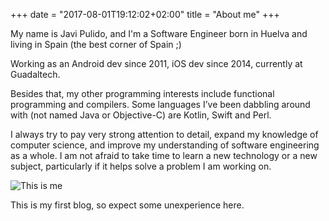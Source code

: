 +++
date = "2017-08-01T19:12:02+02:00"
title = "About me"
+++

My name is Javi Pulido, and I'm a Software Engineer born in Huelva and living in Spain (the best corner of Spain ;)

Working as an Android dev since 2011, iOS dev since 2014, currently at Guadaltech.

Besides that, my other programming interests include functional programming and compilers. Some languages I’ve been dabbling around with (not named Java or Objective-C) are Kotlin, Swift and Perl.

I always try to pay very strong attention to detail, expand my knowledge of computer science, and improve my understanding of software engineering as a whole. I am not afraid to take time to learn a new technology or a new subject, particularly if it helps solve a problem I am working on.

![This is me][1]

This is my first blog, so expect some unexperience here. 


[1]: https://upload.wikimedia.org/wikipedia/commons/thumb/6/64/Coding_Shots_Annual_Plan_high_res-5.jpg/640px-Coding_Shots_Annual_Plan_high_res-5.jpg
